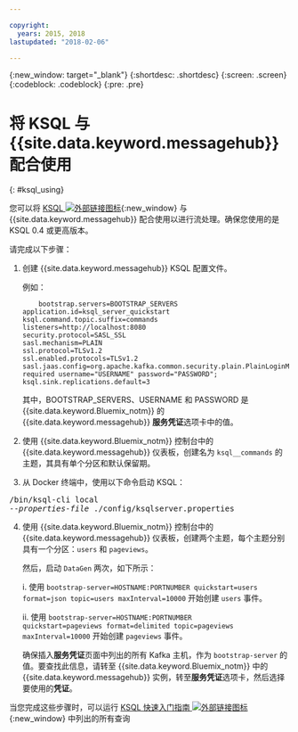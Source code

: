 ```yaml
---

copyright:
  years: 2015, 2018
lastupdated: "2018-02-06"

---
```


{:new_window: target="_blank"}
{:shortdesc: .shortdesc}
{:screen: .screen}
{:codeblock: .codeblock}
{:pre: .pre}

# 将 KSQL 与 {{site.data.keyword.messagehub}} 配合使用
{: #ksql_using}

您可以将 [KSQL ![外部链接图标](../../icons/launch-glyph.svg "外部链接图标")](https://github.com/confluentinc/ksql){:new_window} 与{{site.data.keyword.messagehub}} 配合使用以进行流处理。确保您使用的是 KSQL 0.4 或更高版本。 

请完成以下步骤：

1. 创建 {{site.data.keyword.messagehub}} KSQL 配置文件。

    例如：
    ```
        bootstrap.servers=BOOTSTRAP_SERVERS
    application.id=ksql_server_quickstart
    ksql.command.topic.suffix=commands
    listeners=http://localhost:8080
    security.protocol=SASL_SSL
    sasl.mechanism=PLAIN
    ssl.protocol=TLSv1.2
    ssl.enabled.protocols=TLSv1.2
    sasl.jaas.config=org.apache.kafka.common.security.plain.PlainLoginModule required username="USERNAME" password="PASSWORD";
    ksql.sink.replications.default=3
    ```
    其中，BOOTSTRAP_SERVERS、USERNAME 和 PASSWORD 是 {{site.data.keyword.Bluemix_notm}} 的 {{site.data.keyword.messagehub}} **服务凭证**选项卡中的值。

2. 使用 {{site.data.keyword.Bluemix_notm}} 控制台中的 {{site.data.keyword.messagehub}} 仪表板，创建名为 <code>ksql__commands</code> 的主题，其具有单个分区和默认保留期。
3. 从 Docker 终端中，使用以下命令启动 KSQL：
<pre class="pre">/bin/ksql-cli local 
--<var class="keyword varname">properties-file</var> ./config/ksqlserver.properties
</pre>
4. 使用 {{site.data.keyword.Bluemix_notm}} 控制台中的 {{site.data.keyword.messagehub}} 仪表板，创建两个主题，每个主题分别具有一个分区：<code>users</code> 和 <code>pageviews</code>。

    然后，启动 <code>DataGen</code> 两次，如下所示：
	
    i. 使用 <code>bootstrap-server=HOSTNAME:PORTNUMBER quickstart=users format=json topic=users maxInterval=10000</code> 开始创建 <code>users</code> 事件。
	
    ii. 使用 <code>bootstrap-server=HOSTNAME:PORTNUMBER quickstart=pageviews format=delimited topic=pageviews maxInterval=10000</code> 开始创建 <code>pageviews</code> 事件。
	
	确保插入**服务凭证**页面中列出的所有 Kafka 主机，作为 <code>bootstrap-server</code> 的值。要查找此信息，请转至 {{site.data.keyword.Bluemix_notm}} 中的 {{site.data.keyword.messagehub}} 实例，转至**服务凭证**选项卡，然后选择要使用的**凭证**。


当您完成这些步骤时，可以运行 [KSQL 快速入门指南 ![外部链接图标](../../icons/launch-glyph.svg "外部链接图标")](https://github.com/confluentinc/ksql/tree/0.1.x/docs/quickstart#create-a-stream-and-table){:new_window} 中列出的所有查询

